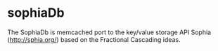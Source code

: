sophiaDb
========

The SophiaDb is memcached port to the key/value storage API Sophia (http://sphia.org/) based on the  Fractional Cascading ideas.
